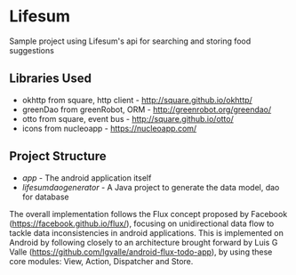 # Lifesum
Sample project using Lifesum's api for searching and storing food suggestions

## Libraries Used
- okhttp from square, http client - http://square.github.io/okhttp/
- greenDao from greenRobot, ORM - http://greenrobot.org/greendao/
- otto from square, event bus - http://square.github.io/otto/
- icons from nucleoapp - https://nucleoapp.com/

## Project Structure
- *app* - The android application itself
- *lifesumdaogenerator* - A Java project to generate the data model, dao for database

The overall implementation follows the Flux concept proposed by Facebook (https://facebook.github.io/flux/), focusing on unidirectional data flow to tackle data inconsistencies in android applications. This is implemented on Android by following closely to an architecture brought forward by Luis G Valle (https://github.com/lgvalle/android-flux-todo-app), by using these core modules: View, Action, Dispatcher and Store.


